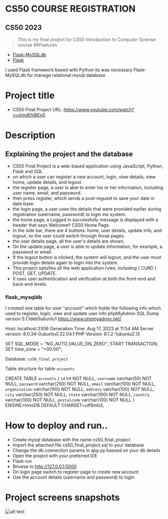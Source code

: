 
# CS50 COURSE REGISTRATION

## CS50 2023
>This is my final project for CS50 Introduction to Computer Sciense course
##Features

- [Flask-MySQLdb](https://pypi.org/project/Flask-MySQLdb/)
- [Flask](https://flask.palletsprojects.com/en/1.1.x/)


I used Flask framework based with Python
its was necessary Flask-MySQLdb for manage relational mysql database

# Project title
- CS50 Final Project URL: https://www.youtube.com/watch?v=slmdEhiBEn0

# Description

## Explaining the project and the database
- CS50 Final Project is a web-based application using JavaScript, Python, Flask and SQL
- on which a user can register a new account, login, view details, view home, update details, and logout.
- the register page, a user is able to enter his or her information, including user name, email, and password.
- then press register, which sends a post-reguest to save your date in date base.
- the login page, a user uses the details that were provided earlier during registration (username, password) to login ino system.
- the home page, a Logged in successfully message is displayed with a header that says Welcome!! CS50 Home Page.
- In the side bar, there are 4 buttons: home, user details, update info, and logout, so the user could switch through those pages.
- the user details page, all the user's details are shown.
- On the update page, a user is able to update information, for example, a password or email.
- If the logout button is clicked, the system will logout, and the user must provide login details again to login into the system.
- This project satisfies all the web application rules, including ( CURD ) POST, GET, UPDATE.
- It uses user authentication and verification at both the front-end and back-end levels.

### flask_mysqldb 
I created one table for user "account" which holds the following info which used to register, login, view and update user info
 phpMyAdmin SQL Dump
 version 5.1.1deb5ubuntu1
 https://www.phpmyadmin.net/
 
 Host: localhost:3306
 Generation Time: Aug 17, 2023 at 11:54 AM
 Server version: 8.0.34-0ubuntu0.22.04.1
PHP Version: 8.1.2-1ubuntu2.13

SET SQL_MODE = "NO_AUTO_VALUE_ON_ZERO";
START TRANSACTION;
SET time_zone = "+00:00";

Database: `cs50_final_project`


Table structure for table `accounts`


CREATE TABLE `accounts` (
  `id` int NOT NULL,
  `username` varchar(50) NOT NULL,
  `password` varchar(250) NOT NULL,
  `email` varchar(100) NOT NULL,
  `organisation` varchar(100) NOT NULL,
  `address` varchar(100) NOT NULL,
  `city` varchar(250) NOT NULL,
  `state` varchar(100) NOT NULL,
  `country` varchar(100) NOT NULL,
  `postalcode` varchar(100) NOT NULL
) ENGINE=InnoDB DEFAULT CHARSET=utf8mb3;


# How to deploy and run..
- Create mysql database with the name cs50_final_project
- Import the attached file cs50_final_project.sql to your database
- Change the db connection params in app.py bassed on your db details
- Open the project with your preferred IDE
- Flask run
- Browse to http://127.0.0.1:5000 
- On login page switch to register page to create new account
- Use the account details (username and password) to login


# Project screens snapshots

![alt text](https://github.com/mohamedfarog/cs50-final-project2023/sapshot/login.ong?raw=true)
